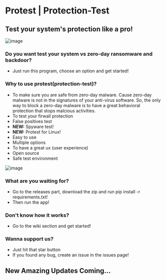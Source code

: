 # Protest | Protection-Test
## Test your system's protection like a pro!

![image](https://ccortex.ir/storage/2022/08/cco-protest-2-1536x384.png)

### Do you want test your system vs zero-day ransomware and backdoor?
* Just run this program, choose an option and get started!

### Why to use protest(protection-test)?
* To make sure you are safe from zero-day malware. Cause zero-day malware is not in the signatures of your anti-virus software. So, the only way to block a zero-day malware is to have a great behavioral protection that stops malcious activities.
* To test your firwall protection
* False positives test
* **NEW:** Spyware test!
* **NEW:** Protest for Linux!
* Easy to use 
* Multiple options
* To have a great ux (user experience)
* Open source 
* Safe test environment

![image](https://user-images.githubusercontent.com/108173887/186955885-197815fa-48af-4f7e-8c25-29ba92ad011a.png)

### What are you waiting for?
* Go to the releases part, download the zip and run pip install -r requirements.txt!
* Then run the app!

### Don't know how it works?
* Go to the wiki section and get started!

### Wanna support us?
* Just hit that star button
* If you found any bug, create an issue in the issues page!

## New Amazing Updates Coming...
